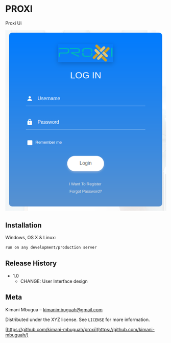 # PROXI

Proxi Ui

![](ss.png)

## Installation

Windows, OS X & Linux:

```sh
run on any development/production server
```


## Release History

* 1.0
    * CHANGE: User Interface design

## Meta

Kimani Mbugua – kimanimbuguah@gmail.com

Distributed under the XYZ license. See ``LICENSE`` for more information.

[https://github.com/kimani-mbuguah/proxi](https://github.com/kimani-mbuguah/)